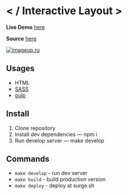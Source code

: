 # < / Interactive Layout >

**Live Demo** [here](https://antools.surge.sh/)

**Source** [here](https://www.figma.com/file/IScGKQg2E5VeXyKzDgFpCM/Antools?node-id=1%3A3&t=TqabNVAemaedxgiL-0)

[![imageup.ru](https://imageup.ru/img243/4107141/snimok-ekrana-2022-12-11-v-233017.jpg)](https://imageup.ru/img243/4107141/snimok-ekrana-2022-12-11-v-233017.jpg.html)

## Usages
* HTML
* [SASS](https://sass-lang.com/)
* [gulp](https://gulpjs.com/)

## Install
1. Clone repository
2. Install dev dependencies — npm i
3. Run develop server — make develop

## Commands
* ```make develop``` - run dev server
* ```make build``` - build production version
* ```make deploy``` - deploy at surge.sh

